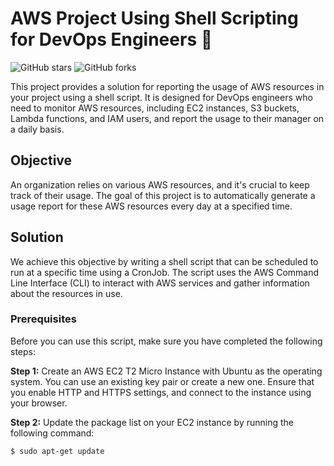 # AWS Project Using Shell Scripting for DevOps Engineers 🌻

![GitHub stars](https://img.shields.io/github/stars/your-username/your-repository)
![GitHub forks](https://img.shields.io/github/forks/your-username/your-repository)

This project provides a solution for reporting the usage of AWS resources in your project using a shell script. It is designed for DevOps engineers who need to monitor AWS resources, including EC2 instances, S3 buckets, Lambda functions, and IAM users, and report the usage to their manager on a daily basis.

## Objective

An organization relies on various AWS resources, and it's crucial to keep track of their usage. The goal of this project is to automatically generate a usage report for these AWS resources every day at a specified time.

## Solution

We achieve this objective by writing a shell script that can be scheduled to run at a specific time using a CronJob. The script uses the AWS Command Line Interface (CLI) to interact with AWS services and gather information about the resources in use.

### Prerequisites

Before you can use this script, make sure you have completed the following steps:

**Step 1:** Create an AWS EC2 T2 Micro Instance with Ubuntu as the operating system. You can use an existing key pair or create a new one. Ensure that you enable HTTP and HTTPS settings, and connect to the instance using your browser.

**Step 2:** Update the package list on your EC2 instance by running the following command:

```shell
$ sudo apt-get update
